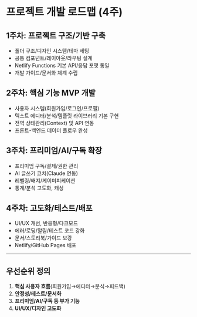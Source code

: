# 프로젝트 개발 로드맵 (4주)

## 1주차: 프로젝트 구조/기반 구축
- 폴더 구조/디자인 시스템/테마 세팅
- 공통 컴포넌트/레이아웃/라우팅 설계
- Netlify Functions 기본 API/응답 포맷 통일
- 개발 가이드/문서화 체계 수립

## 2주차: 핵심 기능 MVP 개발
- 사용자 시스템(회원가입/로그인/프로필)
- 텍스트 에디터/분석/템플릿 라이브러리 기본 구현
- 전역 상태관리(Context) 및 API 연동
- 프론트-백엔드 데이터 플로우 완성

## 3주차: 프리미엄/AI/구독 확장
- 프리미엄 구독/결제/권한 관리
- AI 글쓰기 코치(Claude 연동)
- 레벨링/배지/게이미피케이션
- 통계/분석 고도화, 캐싱

## 4주차: 고도화/테스트/배포
- UI/UX 개선, 반응형/다크모드
- 에러/로딩/알림/테스트 코드 강화
- 문서/스토리북/가이드 보강
- Netlify/GitHub Pages 배포

---

## 우선순위 정의
1. **핵심 사용자 흐름**(회원가입→에디터→분석→피드백)
2. **안정성/테스트/문서화**
3. **프리미엄/AI/구독 등 부가 기능**
4. **UI/UX/디자인 고도화** 